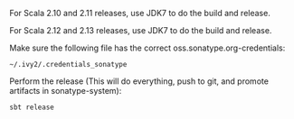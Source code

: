 
For Scala 2.10 and 2.11 releases, use JDK7 to do the build and release.

For Scala 2.12 and 2.13 releases, use JDK7 to do the build and release.

Make sure the following file has the correct oss.sonatype.org-credentials:

	~/.ivy2/.credentials_sonatype

Perform the release (This will do everything, push to git, and promote artifacts in sonatype-system):

	sbt release

